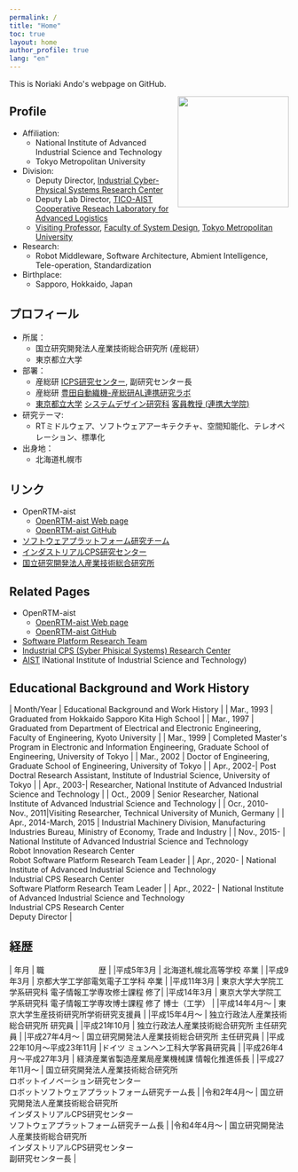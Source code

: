 ```yaml
---
permalink: /
title: "Home"
toc: true
layout: home
author_profile: true
lang: "en"
---
```


This is Noriaki Ando's webpage on GitHub.

<img src="https://user-images.githubusercontent.com/11814060/81364416-8ab01d00-9120-11ea-9433-18e6cb35500b.jpg" width="200" align="right">

## Profile
- Affiliation:
  - National Institute of Advanced Industrial Science and Technology
  - Tokyo Metropolitan University
- Division: 
  - Deputy Director, [Industrial Cyber-Physical Systems Research Center](https://unit.aist.go.jp/icps/index.html)
  - Deputy Lab Director, [TICO-AIST Cooperative Reseach Laboratory for Advanced Logistics](https://unit.aist.go.jp/tico-al2022/)
  - [Visiting Professor](https://www.aist.go.jp/aist_j/researcher/aboutus/pgs/kanto/tokyo-metropolitan.html), [Faculty of System Design](https://www.sd.tmu.ac.jp/english/index.html), [Tokyo Metropolitan University](https://www.tmu.ac.jp/english/index.html) 
- Research: 
  - Robot Middleware, Software Architecture, Abmient Intelligence, Tele-operation, Standardization
- Birthplace:
  - Sapporo, Hokkaido, Japan

## プロフィール
- 所属：
  - 国立研究開発法人産業技術総合研究所 (産総研）
  - 東京都立大学
- 部署：
  - 産総研 [ICPS研究センター](https://unit.aist.go.jp/icps/index.html), 副研究センター長
  - 産総研 [豊田自動織機-産総研AL連携研究ラボ](https://unit.aist.go.jp/tico-al2022/)
  - [東京都立大学](https://www.tmu.ac.jp/) [システムデザイン研究科](https://www.sd.tmu.ac.jp/) [客員教授 (連携大学院)](https://www.aist.go.jp/aist_j/researcher/aboutus/pgs/kanto/tokyo-metropolitan.html)
- 研究テーマ: 
  - RTミドルウェア、ソフトウェアアーキテクチャ、空間知能化、テレオペレーション、標準化
- 出身地：
  - 北海道札幌市

## リンク

- OpenRTM-aist
  - [OpenRTM-aist Web page](https://openrtm.org)
  - [OpenRTM-aist GitHub](https://github.com/OpenRTM)
- [ソフトウェアプラットフォーム研究チーム](https://unit.aist.go.jp/icps/icps-sp)
- [インダストリアルCPS研究センター](https://unit.aist.go.jp/icps/)
- [国立研究開発法人産業技術総合研究所](https://www.aist.go.jp/)

## Related Pages

- OpenRTM-aist
  - [OpenRTM-aist Web page](https://openrtm.org)
  - [OpenRTM-aist GitHub](https://github.com/OpenRTM)
- [Software Platform Research Team](https://unit.aist.go.jp/icps/icps-sp)
- [Industrial CPS (Syber Phisical Systems) Research Center](https://unit.aist.go.jp/icps/)
- [AIST](https://www.aist.go.jp/) INational Institute of Industrial Science and Technology)

## Educational Background and Work History

| Month/Year	 | Educational Background and Work History |
| Mar., 1993	| Graduated from Hokkaido Sapporo Kita High School |
| Mar., 1997	| Graduated from Department of Electrical and Electronic Engineering, Faculty of Engineering, Kyoto University |
| Mar., 1999	| Completed Master's Program in Electronic and Information Engineering, Graduate School of Engineering, University of Tokyo |
| Mar., 2002	| Doctor of Engineering, Graduate School of Engineering, University of Tokyo |
| Apr., 2002-| Post Doctral Research Assistant, Institute of Industrial Science, University of Tokyo |
| Apr., 2003-| Researcher, National Institute of Advanced Industrial Science and Technology |
| Oct., 2009	| Senior Researcher, National Institute of Advanced Industrial Science and Technology |
| Ocr., 2010- Nov., 2011|Visiting Researcher, Technical University of Munich, Germany |
| Apr., 2014-March, 2015 | Industrial Machinery Division, Manufacturing Industries Bureau, Ministry of Economy, Trade and Industry |
| Nov., 2015-	| National Institute of Advanced Industrial Science and Technology <br/> Robot Innovation Research Center <br/> Robot Software Platform Research Team Leader |
| Apr., 2020- | National Institute of Advanced Industrial Science and Technology <br/> Industrial CPS Research Center <br/> Software Platform Research Team Leader |
| Apr., 2022- | National Institute of Advanced Industrial Science and Technology <br/> Industrial CPS Research Center <br/> Deputy Director |


## 経歴

| 年月	 | 職　　　　　　　歴 |
|平成5年3月	| 北海道札幌北高等学校 卒業 |
|平成9年3月	| 京都大学工学部電気電子工学科 卒業 |
|平成11年3月	| 東京大学大学院工学系研究科 電子情報工学専攻修士課程 修了|
|平成14年3月	| 東京大学大学院工学系研究科 電子情報工学専攻博士課程 修了 博士（工学） |
|平成14年4月～	| 東京大学生産技術研究所学術研究支援員 |
|平成15年4月～	| 独立行政法人産業技術総合研究所 研究員 |
|平成21年10月	| 独立行政法人産業技術総合研究所 主任研究員 |
|平成27年4月～ | 国立研究開発法人産業技術総合研究所 主任研究員 |
|平成22年10月～平成23年11月 |ドイツ ミュンヘン工科大学客員研究員 |
|平成26年4月～平成27年3月 | 経済産業省製造産業局産業機械課 情報化推進係長 |
|平成27年11月～	| 国立研究開発法人産業技術総合研究所 <br/> ロボットイノベーション研究センター <br/> ロボットソフトウェアプラットフォーム研究チーム長 |
|令和2年4月～	| 国立研究開発法人産業技術総合研究所 <br/> インダストリアルCPS研究センター <br/> ソフトウェアプラットフォーム研究チーム長 |
|令和4年4月～	| 国立研究開発法人産業技術総合研究所 <br/> インダストリアルCPS研究センター <br/> 副研究センター長 |

